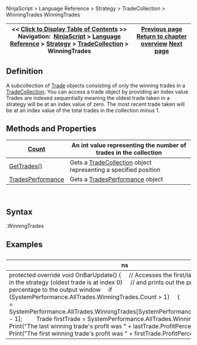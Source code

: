 ﻿
NinjaScript > Language Reference > Strategy > TradeCollection > WinningTrades
WinningTrades

| << [Click to Display Table of Contents](winningtrades.md) >> **Navigation:**     [NinjaScript](ninjascript-1.md) > [Language Reference](language_reference_wip-1.md) > [Strategy](strategy-1.md) > [TradeCollection](tradecollection-1.md) > WinningTrades | [Previous page](tradesperday-1.md) [Return to chapter overview](tradecollection-1.md) [Next page](tradesperformancevalues-1.md) |
| --- | --- |

## Definition
A subcollection of [Trade](trade-1.md) objects consisting of only the winning trades in a [TradeCollection](tradecollection-1.md). You can access a trade object by providing an index value. Trades are indexed sequentially meaning the oldest trade taken in a strategy will be at an index value of zero. The most recent trade taken will be at an index value of the total trades in the collection minus 1.
 
## Methods and Properties
| [Count](tradecollection_tradescount-1.md) | An int value representing the number of trades in the collection |
| --- | --- |
| [GetTrades()](gettrades-1.md) | Gets a [TradeCollection](tradecollection-1.md) object representing a specified position |
| [TradesPerformance](tradesperformance-1.md) | Gets a [TradesPerformance](tradesperformance-1.md) object |

 
## Syntax
<TradeCollection>.WinningTrades

## Examples
## 
| ns |
| --- |
| protected override void OnBarUpdate() {      // Accesses the first/last winning trade in the strategy (oldest trade is at index 0)      // and prints out the profit as a percentage to the output window      if (SystemPerformance.AllTrades.WinningTrades.Count > 1)      {          Trade lastTrade = SystemPerformance.AllTrades.WinningTrades[SystemPerformance.AllTrades.Count - 1];          Trade firstTrade = SystemPerformance.AllTrades.WinningTrades[0];            Print("The last winning trade's profit was " + lastTrade.ProfitPercent);          Print("The first winning trade's profit was " + firstTrade.ProfitPercent);      } } |

